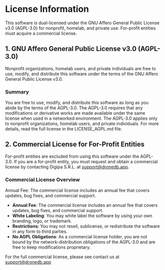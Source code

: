 License Information
===================

This software is dual-licensed under the GNU Affero General Public License v3.0 (AGPL-3.0) for nonprofit, homelab, and private use. For-profit entities must acquire a commercial license.

## 1. GNU Affero General Public License v3.0 (AGPL-3.0)
Nonprofit organizations, homelab users, and private individuals are free to use, modify, and distribute this software under the terms of the GNU Affero General Public License v3.0.

### Summary
You are free to use, modify, and distribute this software as long as you abide by the terms of the AGPL-3.0.
The AGPL-3.0 requires that any modifications or derivative works are made available under the same license when used in a networked environment.
The AGPL-3.0 applies only to nonprofit organizations, homelab users, and private individuals.
For more details, read the full license in the LICENSE_AGPL.md file.

## 2. Commercial License for For-Profit Entities
For-profit entities are excluded from using this software under the AGPL-3.0. If you are a for-profit entity, you must request and obtain a commercial license by contacting Digipa S.R.L. at [support@dronedb.app](mailto:support@dronedb.app).

### Commercial License Overview
Annual Fee: The commercial license includes an annual fee that covers updates, bug fixes, and commercial support.
 - **Annual Fee**: The commercial license includes an annual fee that covers updates, bug fixes, and commercial support.
- **White Labeling**: You may white label the software by using your own branding, logo, or trademark.
- **Restrictions**: You may not resell, sublicense, or redistribute the software in any form to third parties.
- **No AGPL Obligations**: As a commercial license holder, you are not bound by the network-distribution obligations of the AGPL-3.0 and are free to keep modifications proprietary.

For the full commercial license, please see contact us at [support@dronedb.app](mailto:support@dronedb.app)
